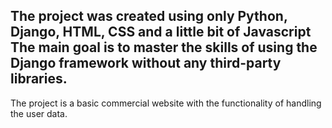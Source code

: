 The project was created using only Python, Django, HTML, CSS and a little bit of Javascript
The main goal is to master the skills of using the Django framework without any third-party libraries.
--------
The project is a basic commercial website with the functionality of handling the user data.
